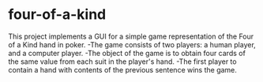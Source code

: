 # four-of-a-kind
This project implements a GUI for a simple game representation of the Four of a Kind hand in poker.
  -The game consists of two players: a human player, and a computer player.
  -The object of the game is to obtain four cards of the same value from each suit in the player's hand.
  -The first player to contain a hand with contents of the previous sentence wins the game.
